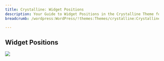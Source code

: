 ```yaml
---
title: Crystalline: Widget Positions
description: Your Guide to Widget Positions in the Crystalline Theme for WordPress
breadcrumb: /wordpress:WordPress/!themes:Themes/crystalline:Crystalline

---
```


Widget Positions
-----

![][positions]

[positions]: assets/positions.jpg